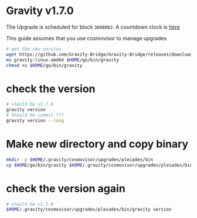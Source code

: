 # Gravity v1.7.0

The Upgrade is scheduled for block `3608063`. A countdown clock is [here](https://www.mintscan.io/gravity-bridge/blocks/3608063)

This guide assumes that you use cosmovisor to manage upgrades

```bash
# get the new version
wget https://github.com/Gravity-Bridge/Gravity-Bridge/releases/download/v1.7.0/gravity-linux-amd64
mv gravity-linux-amd64 $HOME/go/bin/gravity
chmod +x $HOME/go/bin/gravity
```

# check the version

```bash
# should be v1.7.0
gravity version
# Should be commit ???
gravity version --long
```

# Make new directory and copy binary

```bash
mkdir -p $HOME/.gravity/cosmovisor/upgrades/pleiades/bin
cp $HOME/go/bin/gravity $HOME/.gravity/cosmovisor/upgrades/pleiades/bin
```

# check the version again

```bash
# should be v1.7.0
$HOME/.gravity/cosmovisor/upgrades/pleiades/bin/gravity version
```

